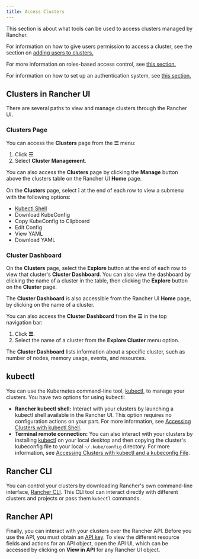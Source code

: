 ```yaml
---
title: Access Clusters
---
```


<head>
  <link rel="canonical" href="https://ranchermanager.docs.rancher.com/how-to-guides/new-user-guides/manage-clusters/access-clusters"/>
</head>

This section is about what tools can be used to access clusters managed by Rancher.

For information on how to give users permission to access a cluster, see the section on [adding users to clusters.](add-users-to-clusters.md)

For more information on roles-based access control, see [this section.](../../authentication-permissions-and-global-configuration/manage-role-based-access-control-rbac/manage-role-based-access-control-rbac.md)

For information on how to set up an authentication system, see [this section.](../../authentication-permissions-and-global-configuration/authentication-config/authentication-config.md)

## Clusters in Rancher UI

There are several paths to view and manage clusters through the Rancher UI.

### Clusters Page

You can access the **Clusters** page from the **☰** menu:

1. Click **☰**.
1. Select **Cluster Management**.

You can also access the **Clusters** page by clicking the **Manage** button above the clusters table on the Rancher UI **Home** page.

On the **Clusters** page, select **⁝** at the end of each row to view a submenu with the following options:

* [Kubectl Shell](use-kubectl-and-kubeconfig.md)
* Download KubeConfig
* Copy KubeConfig to Clipboard
* Edit Config
* View YAML
* Download YAML 

### Cluster Dashboard

On the **Clusters** page, select the **Explore** button at the end of each row to view that cluster's **Cluster Dashboard**. You can also view the dashboard by clicking the name of a cluster in the table, then clicking the **Explore** button on the **Cluster** page.

The **Cluster Dashboard** is also accessible from the Rancher UI **Home** page, by clicking on the name of a cluster.

You can also access the **Cluster Dashboard** from the **☰** in the top navigation bar:

1. Click **☰**.
1. Select the name of a cluster from the **Explore Cluster** menu option.

The **Cluster Dashboard** lists information about a specific cluster, such as number of nodes, memory usage, events, and resources.

## kubectl

You can use the Kubernetes command-line tool, [kubectl](https://kubernetes.io/docs/reference/kubectl/overview/), to manage   your clusters. You have two options for using kubectl:

- **Rancher kubectl shell:** Interact with your clusters by launching a kubectl shell available in the Rancher UI. This option requires no configuration actions on your part. For more information, see [Accessing Clusters with kubectl Shell](use-kubectl-and-kubeconfig.md).
- **Terminal remote connection:** You can also interact with your clusters by installing [kubectl](https://kubernetes.io/docs/tasks/tools/install-kubectl/) on your local desktop and then copying the cluster's kubeconfig file to your local `~/.kube/config` directory. For more information, see [Accessing Clusters with kubectl and a kubeconfig File](use-kubectl-and-kubeconfig.md).

## Rancher CLI

You can control your clusters by downloading Rancher's own command-line interface, [Rancher CLI](../../../../reference-guides/cli-with-rancher/cli-with-rancher.md). This CLI tool can interact directly with different clusters and projects or pass them `kubectl` commands.

## Rancher API

Finally, you can interact with your clusters over the Rancher API. Before you use the API, you must obtain an [API key](../../../../reference-guides/user-settings/api-keys.md). To view the different resource fields and actions for an API object, open the API UI, which can be accessed by clicking on **View in API** for any Rancher UI object.
